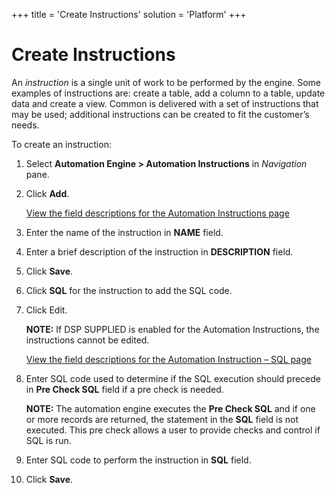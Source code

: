 +++
title = 'Create Instructions'
solution = 'Platform'
+++

# Create Instructions

An *instruction* is a single unit of work to be performed by the engine.
Some examples of instructions are: create a table, add a column to a
table, update data and create a view. Common is delivered with a set of
instructions that may be used; additional instructions can be created to
fit the customer’s needs.

To create an instruction:

1.  Select **Automation Engine \> Automation Instructions** in
    *Navigation* pane.

2.  Click **Add**.
    
    [View the field descriptions for the Automation Instructions
    page](../Page_Desc/Automation_Instructions.htm)

3.  Enter the name of the instruction in **NAME** field.

4.  Enter a brief description of the instruction in **DESCRIPTION**
    field.

5.  Click **Save**.

6.  Click **SQL** for the instruction to add the SQL code.

7.  Click Edit.
    
    <span style="font-weight: bold;">NOTE:</span> If DSP SUPPLIED is
    enabled for the Automation Instructions, the instructions cannot be
    edited.
    
    [View the field descriptions for the Automation Instruction – SQL
    page](../Page_Desc/Automation_Instruction_SQL.htm)

8.  Enter SQL code used to determine if the SQL execution should precede
    in **Pre Check SQL** field if a pre check is needed.
    
    **NOTE:** The automation engine executes the **Pre Check SQL** and
    if one or more records are returned, the statement in the **SQL**
    field is not executed. This pre check allows a user to provide
    checks and control if SQL is run.

9.  Enter SQL code to perform the instruction in **SQL** field.

10. Click **Save**.
